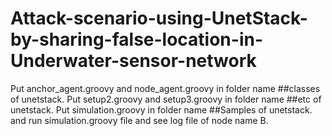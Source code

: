 # Attack-scenario-using-UnetStack-by-sharing-false-location-in-Underwater-sensor-network
Put anchor_agent.groovy and node_agent.groovy in folder name ##classes of unetstack.
Put setup2.groovy and setup3.groovy in folder name ##etc of unetstack.
Put simulation.groovy in folder name ##Samples of unetstack.
and run simulation.groovy file and see log file of node name B.

